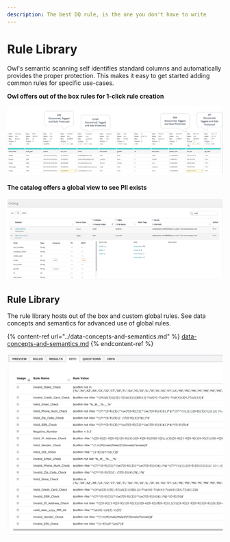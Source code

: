 ```yaml
---
description: The best DQ rule, is the one you don't have to write
---
```


# Rule Library

Owl's semantic scanning self identifies standard columns and automatically provides the proper protection. This makes it easy to get started adding common rules for specific use-cases. 

**Owl offers out of the box rules for 1-click rule creation**

![](../../.gitbook/assets/auto-rules.png)



#### The catalog offers a global view to see PII exists

![ You can also view globally via the catalog to see PII exists](../../.gitbook/assets/screen-shot-2019-11-04-at-2.10.11-pm-1.png)

## Rule Library

The rule library hosts out of the box and custom global rules. See data concepts and semantics for advanced use of global rules. 

{% content-ref url="../data-concepts-and-semantics.md" %}
[data-concepts-and-semantics.md](../data-concepts-and-semantics.md)
{% endcontent-ref %}

![](<../../.gitbook/assets/owl-rule-repo (3).png>)
